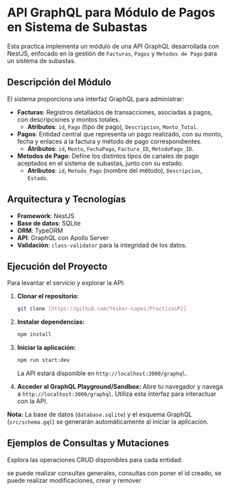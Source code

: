 # API GraphQL para Módulo de Pagos en Sistema de Subastas

Esta practica implementa un módulo de una API GraphQL desarrollada con NestJS, enfocado en la gestión de `Facturas`, `Pagos` y `Metodos de Pago` para un sistema de subastas.

## Descripción del Módulo

El sistema proporciona una interfaz GraphQL para administrar:

* **Facturas**: Registros detallados de transacciones, asociadas a pagos, con descripciones y montos totales.
    * **Atributos**: `id`, `Pago` (tipo de pago), `Descripcion`, `Monto_Total`.
* **Pagos**: Entidad central que representa un pago realizado, con su monto, fecha y enlaces a la factura y método de pago correspondientes.
    * **Atributos**: `id`, `Monto`, `FechaPago`, `Factura_ID`, `MetodoPago_ID`.
* **Metodos de Pago**: Define los distintos tipos de canales de pago aceptados en el sistema de subastas, junto con su estado.
    * **Atributos**: `id`, `Metodo_Pago` (nombre del método), `Descripcion`, `Estado`.

## Arquitectura y Tecnologías

* **Framework**: NestJS
* **Base de datos**: SQLite
* **ORM**: TypeORM
* **API**: GraphQL con Apollo Server
* **Validación**: `class-validator` para la integridad de los datos.

## Ejecución del Proyecto

Para levantar el servicio y explorar la API:

1.  **Clonar el repositorio:**
    ```bash
    git clone [https://github.com/Yeiker-Lopez/PracticasP2]
    ```
2.  **Instalar dependencias:**
    ```bash
    npm install
    ```
3.  **Iniciar la aplicación:**
    ```bash
    npm run start:dev
    ```
    La API estará disponible en `http://localhost:3000/graphql`.

4.  **Acceder al GraphQL Playground/Sandbox:**
    Abre tu navegador y navega a `http://localhost:3000/graphql`. Utiliza esta interfaz para interactuar con la API.

**Nota:** La base de datos (`database.sqlite`) y el esquema GraphQL (`src/schema.gql`) se generarán automáticamente al iniciar la aplicación.

## Ejemplos de Consultas y Mutaciones

Explora las operaciones CRUD disponibles para cada entidad:

se puede realizar consultas generales, consultas con poner el id creado, se puede realizar modificaciones, crear y remover